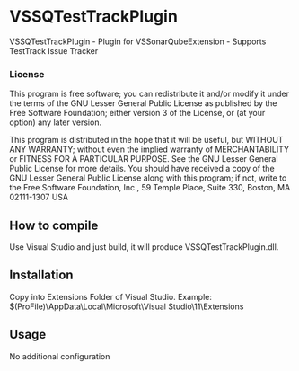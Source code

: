 VSSQTestTrackPlugin 
=========

VSSQTestTrackPlugin - Plugin for VSSonarQubeExtension - Supports TestTrack Issue Tracker

### License
This program is free software; you can redistribute it and/or modify it under the terms of the GNU Lesser General Public License as published by the Free Software Foundation; either version 3 of the License, or (at your option) any later version.

This program is distributed in the hope that it will be useful, but WITHOUT ANY WARRANTY; without even the implied warranty of MERCHANTABILITY or FITNESS FOR A PARTICULAR PURPOSE. See the GNU Lesser General Public License for more details. You should have received a copy of the GNU Lesser General Public License along with this program; if not, write to the Free Software Foundation, Inc., 59 Temple Place, Suite 330, Boston, MA 02111-1307 USA


## How to compile
Use Visual Studio and just build, it will produce VSSQTestTrackPlugin.dll.

## Installation

Copy into Extensions Folder of Visual Studio. Example:
$(ProFile)\AppData\Local\Microsoft\Visual Studio\11\Extensions

## Usage
No additional configuration


